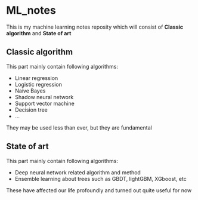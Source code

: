# ML_notes

This is my machine learning notes reposity which will consist of **Classic algorithm** and **State of art**

## Classic algorithm

This part mainly contain following algorithms:

- Linear regression
- Logistic regression
- Naive Bayes
- Shadow neural network
- Support vector machine
- Decision tree
- ...

They may be used less than ever, but they are fundamental

## State of art

This part mainly contain following algorithms:

- Deep neural network related algorithm and method
- Ensemble learning about trees such as GBDT, lightGBM, XGboost, etc

These have affected our life profoundly and turned out quite useful for now
